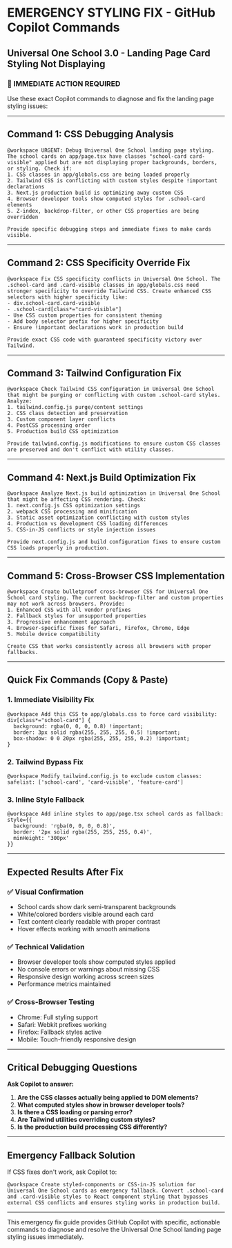 # EMERGENCY STYLING FIX - GitHub Copilot Commands

## Universal One School 3.0 - Landing Page Card Styling Not Displaying

### 🚨 IMMEDIATE ACTION REQUIRED

Use these exact Copilot commands to diagnose and fix the landing page styling issues:

---

## Command 1: CSS Debugging Analysis

```
@workspace URGENT: Debug Universal One School landing page styling. The school cards on app/page.tsx have classes "school-card card-visible" applied but are not displaying proper backgrounds, borders, or styling. Check if:
1. CSS classes in app/globals.css are being loaded properly
2. Tailwind CSS is conflicting with custom styles despite !important declarations
3. Next.js production build is optimizing away custom CSS
4. Browser developer tools show computed styles for .school-card elements
5. Z-index, backdrop-filter, or other CSS properties are being overridden

Provide specific debugging steps and immediate fixes to make cards visible.
```

---

## Command 2: CSS Specificity Override Fix

```
@workspace Fix CSS specificity conflicts in Universal One School. The .school-card and .card-visible classes in app/globals.css need stronger specificity to override Tailwind CSS. Create enhanced CSS selectors with higher specificity like:
- div.school-card.card-visible
- .school-card[class*="card-visible"]  
- Use CSS custom properties for consistent theming
- Add body selector prefix for higher specificity
- Ensure !important declarations work in production build

Provide exact CSS code with guaranteed specificity victory over Tailwind.
```

---

## Command 3: Tailwind Configuration Fix

```
@workspace Check Tailwind CSS configuration in Universal One School that might be purging or conflicting with custom .school-card styles. Analyze:
1. tailwind.config.js purge/content settings
2. CSS class detection and preservation
3. Custom component layer conflicts
4. PostCSS processing order
5. Production build CSS optimization

Provide tailwind.config.js modifications to ensure custom CSS classes are preserved and don't conflict with utility classes.
```

---

## Command 4: Next.js Build Optimization Fix

```
@workspace Analyze Next.js build optimization in Universal One School that might be affecting CSS rendering. Check:
1. next.config.js CSS optimization settings
2. webpack CSS processing and minification
3. Static asset optimization conflicting with custom styles
4. Production vs development CSS loading differences
5. CSS-in-JS conflicts or style injection issues

Provide next.config.js and build configuration fixes to ensure custom CSS loads properly in production.
```

---

## Command 5: Cross-Browser CSS Implementation

```
@workspace Create bulletproof cross-browser CSS for Universal One School card styling. The current backdrop-filter and custom properties may not work across browsers. Provide:
1. Enhanced CSS with all vendor prefixes
2. Fallback styles for unsupported properties  
3. Progressive enhancement approach
4. Browser-specific fixes for Safari, Firefox, Chrome, Edge
5. Mobile device compatibility

Create CSS that works consistently across all browsers with proper fallbacks.
```

---

## Quick Fix Commands (Copy & Paste)

### 1. Immediate Visibility Fix
```
@workspace Add this CSS to app/globals.css to force card visibility:
div[class*="school-card"] {
  background: rgba(0, 0, 0, 0.8) !important;
  border: 3px solid rgba(255, 255, 255, 0.5) !important;
  box-shadow: 0 0 20px rgba(255, 255, 255, 0.2) !important;
}
```

### 2. Tailwind Bypass Fix
```
@workspace Modify tailwind.config.js to exclude custom classes:
safelist: ['school-card', 'card-visible', 'feature-card']
```

### 3. Inline Style Fallback
```
@workspace Add inline styles to app/page.tsx school cards as fallback:
style={{
  background: 'rgba(0, 0, 0, 0.8)',
  border: '2px solid rgba(255, 255, 255, 0.4)',
  minHeight: '300px'
}}
```

---

## Expected Results After Fix

### ✅ Visual Confirmation
- School cards show dark semi-transparent backgrounds
- White/colored borders visible around each card
- Text content clearly readable with proper contrast
- Hover effects working with smooth animations

### ✅ Technical Validation
- Browser developer tools show computed styles applied
- No console errors or warnings about missing CSS
- Responsive design working across screen sizes
- Performance metrics maintained

### ✅ Cross-Browser Testing
- Chrome: Full styling support
- Safari: Webkit prefixes working
- Firefox: Fallback styles active
- Mobile: Touch-friendly responsive design

---

## Critical Debugging Questions

**Ask Copilot to answer:**

1. **Are the CSS classes actually being applied to DOM elements?**
2. **What computed styles show in browser developer tools?**  
3. **Is there a CSS loading or parsing error?**
4. **Are Tailwind utilities overriding custom styles?**
5. **Is the production build processing CSS differently?**

---

## Emergency Fallback Solution

If CSS fixes don't work, ask Copilot to:

```
@workspace Create styled-components or CSS-in-JS solution for Universal One School cards as emergency fallback. Convert .school-card and .card-visible styles to React component styling that bypasses external CSS conflicts and ensures styling works in production build.
```

---

This emergency fix guide provides GitHub Copilot with specific, actionable commands to diagnose and resolve the Universal One School landing page styling issues immediately.